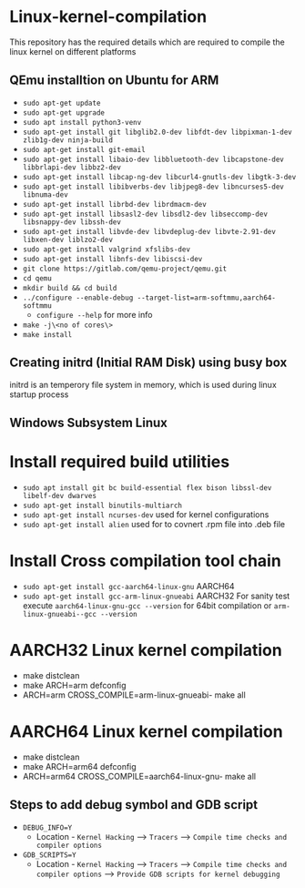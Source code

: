 # Linux-kernel-compilation
This repository has the required details which are required to compile the linux kernel on different platforms

## QEmu installtion on Ubuntu for ARM
- `sudo apt-get update`
- `sudo apt-get upgrade`
- `sudo apt install python3-venv`
- `sudo apt-get install git libglib2.0-dev libfdt-dev libpixman-1-dev zlib1g-dev ninja-build`
- `sudo apt-get install git-email`
- `sudo apt-get install libaio-dev libbluetooth-dev libcapstone-dev libbrlapi-dev libbz2-dev`
- `sudo apt-get install libcap-ng-dev libcurl4-gnutls-dev libgtk-3-dev`
- `sudo apt-get install libibverbs-dev libjpeg8-dev libncurses5-dev libnuma-dev`
- `sudo apt-get install librbd-dev librdmacm-dev`
- `sudo apt-get install libsasl2-dev libsdl2-dev libseccomp-dev libsnappy-dev libssh-dev`
- `sudo apt-get install libvde-dev libvdeplug-dev libvte-2.91-dev libxen-dev liblzo2-dev`
- `sudo apt-get install valgrind xfslibs-dev`
- `sudo apt-get install libnfs-dev libiscsi-dev`
- `git clone https://gitlab.com/qemu-project/qemu.git`
- `cd qemu`
- `mkdir build && cd build`
- `../configure --enable-debug --target-list=arm-softmmu,aarch64-softmmu`
    - `configure --help` for more info
- `make -j\<no of cores\>`
- `make install`

## Creating initrd (Initial RAM Disk) using busy box
initrd is an temperory file system in memory, which is used during linux startup process

## Windows Subsystem Linux
# Install required build utilities
- `sudo apt install git bc build-essential flex bison libssl-dev libelf-dev dwarves`
- `sudo apt-get install binutils-multiarch`
- `sudo apt-get install ncurses-dev` used for kernel configurations
- `sudo apt-get install alien` used for to covnert .rpm file into .deb file
# Install Cross compilation tool chain
- `sudo apt-get install gcc-aarch64-linux-gnu` AARCH64
- `sudo apt-get install gcc-arm-linux-gnueabi` AARCH32
For sanity test execute `aarch64-linux-gnu-gcc --version` for 64bit compilation or `arm-linux-gnueabi--gcc --version`
# AARCH32 Linux kernel compilation
- make distclean
- make ARCH=arm defconfig
- ARCH=arm CROSS_COMPILE=arm-linux-gnueabi- make all
# AARCH64 Linux kernel compilation
- make distclean
- make ARCH=arm64 defconfig
- ARCH=arm64 CROSS_COMPILE=aarch64-linux-gnu- make all

## Steps to add debug symbol and GDB script
- `DEBUG_INFO=Y`
  - Location - `Kernel Hacking` --\> `Tracers` --\> `Compile time checks and compiler options`
- `GDB_SCRIPTS=Y`
  - Location - `Kernel Hacking` --\> `Tracers` --\> `Compile time checks and compiler options` --\> `Provide GDB scripts for kernel debugging`
